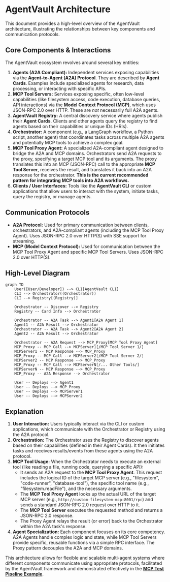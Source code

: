 # AgentVault Architecture

This document provides a high-level overview of the AgentVault architecture, illustrating the relationships between key components and communication protocols.

## Core Components & Interactions

The AgentVault ecosystem revolves around several key entities:

1.  **Agents (A2A Compliant):** Independent services exposing capabilities via the **Agent-to-Agent (A2A) Protocol**. They are described by **Agent Cards**. Examples include specialized agents for research, data processing, or interacting with specific APIs.
2.  **MCP Tool Servers:** Services exposing specific, often low-level capabilities (like filesystem access, code execution, database queries, API interactions) via the **Model Context Protocol (MCP)**, which uses JSON-RPC 2.0 over HTTP. These are *not* necessarily full A2A agents.
3.  **AgentVault Registry:** A central discovery service where agents publish their **Agent Cards**. Clients and other agents query the registry to find agents based on their capabilities or unique IDs (HRIs).
4.  **Orchestrator:** A component (e.g., a LangGraph workflow, a Python script, another agent) that coordinates tasks across multiple A2A agents and potentially MCP tools to achieve a complex goal.
5.  **MCP Tool Proxy Agent:** A specialized A2A-compliant agent designed to bridge the A2A and MCP domains. Orchestrators send A2A requests to the proxy, specifying a target MCP tool and its arguments. The proxy translates this into an MCP (JSON-RPC) call to the appropriate **MCP Tool Server**, receives the result, and translates it back into an A2A response for the orchestrator. **This is the current recommended pattern for integrating MCP tools into A2A workflows.**
6.  **Clients / User Interfaces:** Tools like the **AgentVault CLI** or custom applications that allow users to interact with the system, initiate tasks, query the registry, or manage agents.

## Communication Protocols

*   **A2A Protocol:** Used for primary communication between clients, orchestrators, and A2A-compliant agents (including the MCP Tool Proxy Agent). Uses JSON-RPC 2.0 over HTTP(S) with SSE support for streaming.
*   **MCP (Model Context Protocol):** Used for communication between the MCP Tool Proxy Agent and specific MCP Tool Servers. Uses JSON-RPC 2.0 over HTTP(S).

## High-Level Diagram

```mermaid
graph TD
    User([User/Developer]) --> CLI[AgentVault CLI]
    CLI --> Orchestrator((Orchestrator))
    CLI --> Registry[(Registry)]

    Orchestrator -- Discover --> Registry
    Registry -- Card Info --> Orchestrator

    Orchestrator -- A2A Task --> Agent1[A2A Agent 1]
    Agent1 -- A2A Result --> Orchestrator
    Orchestrator -- A2A Task --> Agent2[A2A Agent 2]
    Agent2 -- A2A Result --> Orchestrator

    Orchestrator -- A2A Request --> MCP_Proxy[MCP Tool Proxy Agent]
    MCP_Proxy -- MCP Call --> MCPServer1[/MCP Tool Server 1/]
    MCPServer1 -- MCP Response --> MCP_Proxy
    MCP_Proxy -- MCP Call --> MCPServer2[/MCP Tool Server 2/]
    MCPServer2 -- MCP Response --> MCP_Proxy
    MCP_Proxy -- MCP Call --> MCPServerN[/... Other Tools/]
    MCPServerN -- MCP Response --> MCP_Proxy
    MCP_Proxy -- A2A Response --> Orchestrator

    User -- Deploys --> Agent1
    User -- Deploys --> MCP_Proxy
    User -- Deploys --> MCPServer1
    User -- Deploys --> MCPServer2

```

## Explanation

1.  **User Interaction:** Users typically interact via the CLI or custom applications, which communicate with the Orchestrator or Registry using the A2A protocol.
2.  **Orchestration:** The Orchestrator uses the Registry to discover agents based on their capabilities (defined in their Agent Cards). It then initiates tasks and receives results/events from these agents using the A2A protocol.
3.  **MCP Tool Usage:** When the Orchestrator needs to execute an external tool (like reading a file, running code, querying a specific API):
    *   It sends an A2A request to the **MCP Tool Proxy Agent**. This request includes the logical ID of the target MCP server (e.g., "filesystem", "code-runner", "database-tool"), the specific tool name (e.g., "filesystem.readFile"), and the necessary arguments.
    *   The **MCP Tool Proxy Agent** looks up the actual URL of the target MCP server (e.g., `http://custom-filesystem-mcp:8001/rpc`) and sends a standard JSON-RPC 2.0 request over HTTP to it.
    *   The **MCP Tool Server** executes the requested method and returns a JSON-RPC 2.0 response.
    *   The Proxy Agent relays the result (or error) back to the Orchestrator within the A2A task's response.
4.  **Agent Specialization:** Each component focuses on its core competency. A2A Agents handle complex logic and state, while MCP Tool Servers provide specific, reusable functions via a simple RPC interface. The Proxy pattern decouples the A2A and MCP domains.

This architecture allows for flexible and scalable multi-agent systems where different components communicate using appropriate protocols, facilitated by the AgentVault framework and demonstrated effectively in the **[MCP Test Pipeline Example](./examples/poc_mcp_pipeline.md)**.
